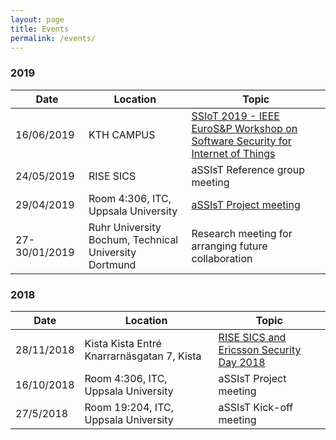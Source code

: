 ```yaml
---
layout: page
title: Events
permalink: /events/
---
```


### 2019

| Date          | Location                                   | Topic                                                        |
|-----------|--------------------------------------------|--------------------------------------------------------------|
|16/06/2019    | KTH CAMPUS                                               | [SSIoT 2019 - IEEE EuroS&P Workshop on Software Security for Internet of Things][SSIOT2019] |
|24/05/2019    | RISE SICS                                                | aSSIsT Reference group meeting |
|29/04/2019    | Room 4:306, ITC, Uppsala University                      | [aSSIsT Project meeting][AGENDA190429] |
|27-30/01/2019 | Ruhr University Bochum, Technical University Dortmund    | Research meeting for arranging future collaboration   |


### 2018

| Date          | Location                                   | Topic                                                        |
|-----------|--------------------------------------------|--------------------------------------------------------------|
|28/11/2018    | Kista Kista Entré Knarrarnäsgatan 7, Kista            | [RISE SICS and Ericsson Security Day 2018][RISESECDAY2018]   |
|16/10/2018    | Room 4:306, ITC, Uppsala University                   |  aSSIsT Project meeting |
|27/5/2018     | Room 19:204, ITC, Uppsala University                  |  aSSIsT Kick-off meeting |

[SSIOT2019]: http://www.cse.chalmers.se/~russo/ssiot19/
[RISESECDAY2018]: https://www.sics.se/events/rise-sics-and-ericsson-security-day-2018
[AGENDA190429]: http://user.it.uu.se/~bengt/aSSIsT/190429-agenda.html